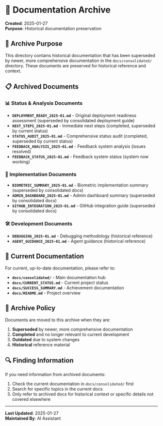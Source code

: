 # 📁 Documentation Archive

**Created**: 2025-01-27  
**Purpose**: Historical documentation preservation

## 🎯 **Archive Purpose**

This directory contains historical documentation that has been superseded by newer, more comprehensive documentation in the `docs/consolidated/` directory. These documents are preserved for historical reference and context.

## 📋 **Archived Documents**

### **📊 Status & Analysis Documents**
- **`DEPLOYMENT_READY_2025-01.md`** - Original deployment readiness assessment (superseded by consolidated deployment guide)
- **`NEXT_STEPS_2025-01.md`** - Immediate next steps (completed, superseded by current status)
- **`STATUS_AUDIT_2025-01.md`** - Comprehensive status audit (completed, superseded by current status)
- **`FEEDBACK_ANALYSIS_2025-01.md`** - Feedback system analysis (issues resolved)
- **`FEEDBACK_STATUS_2025-01.md`** - Feedback system status (system now working)

### **🔧 Implementation Documents**
- **`BIOMETRIC_SUMMARY_2025-01.md`** - Biometric implementation summary (superseded by consolidated docs)
- **`ADMIN_DASHBOARD_2025-01.md`** - Admin dashboard summary (superseded by consolidated docs)
- **`GITHUB_INTEGRATION_2025-01.md`** - GitHub integration guide (superseded by consolidated docs)

### **🛠️ Development Documents**
- **`DEBUGGING_2025-01.md`** - Debugging methodology (historical reference)
- **`AGENT_GUIDANCE_2025-01.md`** - Agent guidance (historical reference)

## 🔗 **Current Documentation**

For current, up-to-date documentation, please refer to:

- **`docs/consolidated/`** - Main documentation hub
- **`docs/CURRENT_STATUS.md`** - Current project status
- **`docs/SUCCESS_SUMMARY.md`** - Achievement documentation
- **`docs/README.md`** - Project overview

## 📝 **Archive Policy**

Documents are moved to this archive when they are:
1. **Superseded** by newer, more comprehensive documentation
2. **Completed** and no longer relevant to current development
3. **Outdated** due to system changes
4. **Historical** reference material

## 🔍 **Finding Information**

If you need information from archived documents:
1. Check the current documentation in `docs/consolidated/` first
2. Search for specific topics in the current docs
3. Only refer to archived docs for historical context or specific details not covered elsewhere

---

**Last Updated**: 2025-01-27  
**Maintained By**: AI Assistant
